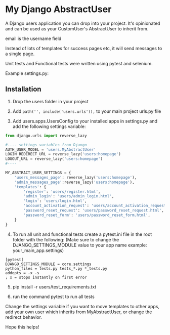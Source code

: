 # My Django AbstractUser

A Django users application you can drop into your project. It's opinionated and can be used as your CustomUser's AbstractUser to inherit from.

email is the username field

Instead of lots of templates for success pages etc, it will send
messages to a single page.

Unit tests and Functional tests were written using pytest and selenium.

Example settings.py:



## Installation

1. Drop the users folder in your project

2. Add `path('', include('users.urls')),` to your main project urls.py file

3. Add users.apps.UsersConfig to your installed apps in settings.py and add the following settings variable:
```py
from django.urls import reverse_lazy

#---- settings variables from Django
AUTH_USER_MODEL = 'users.MyAbstractUser'
LOGIN_REDIRECT_URL = reverse_lazy('users:homepage')
LOGOUT_URL = reverse_lazy('users:homepage')
#----

MY_ABSTRACT_USER_SETTINGS = {
    'users_messages_page': reverse_lazy('users:homepage'),
    'admin_messages_page':reverse_lazy('users:homepage'),
    'templates': {
        'register': 'users/register.html',
        'admin_login': 'users/admin_login.html',
        'login': 'users/login.html',
        'account_activation_request': 'users/account_activation_request.html',
        'password_reset_request': 'users/password_reset_request.html',
        'password_reset_form': 'users/password_reset_form.html',
    } 
}
```

4. To run all unit and functional tests create a pytest.ini file in the root folder with the following:
(Make sure to change the DJANGO_SETTINGS_MODULE value to your app name example: your_main_app.settings)
```
[pytest]
DJANGO_SETTINGS_MODULE = core.settings
python_files = tests.py tests_*.py *_tests.py
addopts = -x -s
; x = stops instantly on first error
```

5. pip install -r users/test_requirements.txt

6. run the command pytest to run all tests

Change the settings variable if you want to move templates to other apps, add your own user which
inherits from MyAbstractUser, or change the redirect behavior.

Hope this helps!
